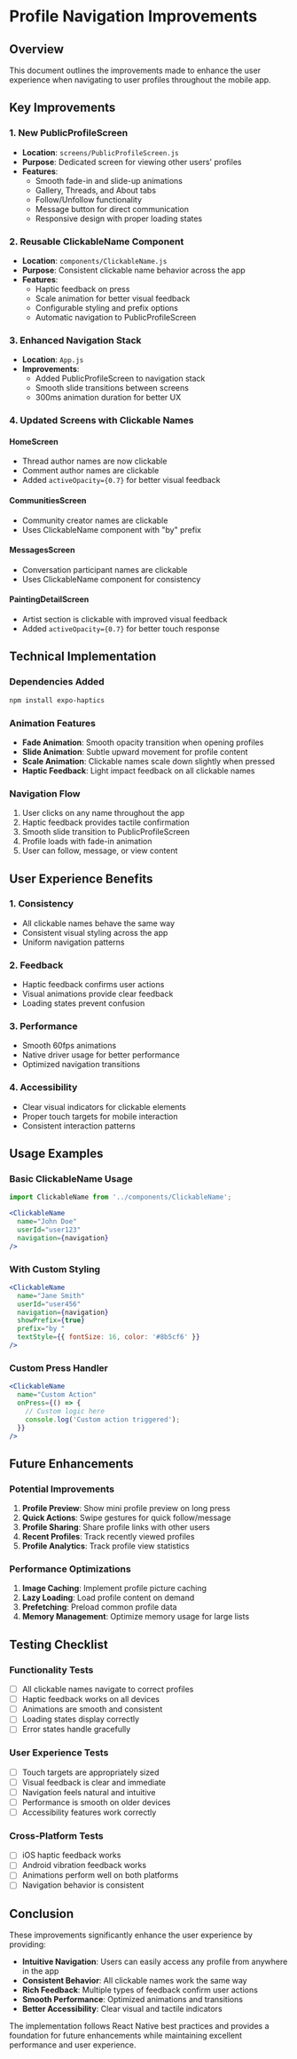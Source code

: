 # Profile Navigation Improvements

## Overview
This document outlines the improvements made to enhance the user experience when navigating to user profiles throughout the mobile app.

## Key Improvements

### 1. New PublicProfileScreen
- **Location**: `screens/PublicProfileScreen.js`
- **Purpose**: Dedicated screen for viewing other users' profiles
- **Features**:
  - Smooth fade-in and slide-up animations
  - Gallery, Threads, and About tabs
  - Follow/Unfollow functionality
  - Message button for direct communication
  - Responsive design with proper loading states

### 2. Reusable ClickableName Component
- **Location**: `components/ClickableName.js`
- **Purpose**: Consistent clickable name behavior across the app
- **Features**:
  - Haptic feedback on press
  - Scale animation for better visual feedback
  - Configurable styling and prefix options
  - Automatic navigation to PublicProfileScreen

### 3. Enhanced Navigation Stack
- **Location**: `App.js`
- **Improvements**:
  - Added PublicProfileScreen to navigation stack
  - Smooth slide transitions between screens
  - 300ms animation duration for better UX

### 4. Updated Screens with Clickable Names

#### HomeScreen
- Thread author names are now clickable
- Comment author names are clickable
- Added `activeOpacity={0.7}` for better visual feedback

#### CommunitiesScreen
- Community creator names are clickable
- Uses ClickableName component with "by" prefix

#### MessagesScreen
- Conversation participant names are clickable
- Uses ClickableName component for consistency

#### PaintingDetailScreen
- Artist section is clickable with improved visual feedback
- Added `activeOpacity={0.7}` for better touch response

## Technical Implementation

### Dependencies Added
```bash
npm install expo-haptics
```

### Animation Features
- **Fade Animation**: Smooth opacity transition when opening profiles
- **Slide Animation**: Subtle upward movement for profile content
- **Scale Animation**: Clickable names scale down slightly when pressed
- **Haptic Feedback**: Light impact feedback on all clickable names

### Navigation Flow
1. User clicks on any name throughout the app
2. Haptic feedback provides tactile confirmation
3. Smooth slide transition to PublicProfileScreen
4. Profile loads with fade-in animation
5. User can follow, message, or view content

## User Experience Benefits

### 1. Consistency
- All clickable names behave the same way
- Consistent visual styling across the app
- Uniform navigation patterns

### 2. Feedback
- Haptic feedback confirms user actions
- Visual animations provide clear feedback
- Loading states prevent confusion

### 3. Performance
- Smooth 60fps animations
- Native driver usage for better performance
- Optimized navigation transitions

### 4. Accessibility
- Clear visual indicators for clickable elements
- Proper touch targets for mobile interaction
- Consistent interaction patterns

## Usage Examples

### Basic ClickableName Usage
```jsx
import ClickableName from '../components/ClickableName';

<ClickableName
  name="John Doe"
  userId="user123"
  navigation={navigation}
/>
```

### With Custom Styling
```jsx
<ClickableName
  name="Jane Smith"
  userId="user456"
  navigation={navigation}
  showPrefix={true}
  prefix="by "
  textStyle={{ fontSize: 16, color: '#8b5cf6' }}
/>
```

### Custom Press Handler
```jsx
<ClickableName
  name="Custom Action"
  onPress={() => {
    // Custom logic here
    console.log('Custom action triggered');
  }}
/>
```

## Future Enhancements

### Potential Improvements
1. **Profile Preview**: Show mini profile preview on long press
2. **Quick Actions**: Swipe gestures for quick follow/message
3. **Profile Sharing**: Share profile links with other users
4. **Recent Profiles**: Track recently viewed profiles
5. **Profile Analytics**: Track profile view statistics

### Performance Optimizations
1. **Image Caching**: Implement profile picture caching
2. **Lazy Loading**: Load profile content on demand
3. **Prefetching**: Preload common profile data
4. **Memory Management**: Optimize memory usage for large lists

## Testing Checklist

### Functionality Tests
- [ ] All clickable names navigate to correct profiles
- [ ] Haptic feedback works on all devices
- [ ] Animations are smooth and consistent
- [ ] Loading states display correctly
- [ ] Error states handle gracefully

### User Experience Tests
- [ ] Touch targets are appropriately sized
- [ ] Visual feedback is clear and immediate
- [ ] Navigation feels natural and intuitive
- [ ] Performance is smooth on older devices
- [ ] Accessibility features work correctly

### Cross-Platform Tests
- [ ] iOS haptic feedback works
- [ ] Android vibration feedback works
- [ ] Animations perform well on both platforms
- [ ] Navigation behavior is consistent

## Conclusion

These improvements significantly enhance the user experience by providing:
- **Intuitive Navigation**: Users can easily access any profile from anywhere in the app
- **Consistent Behavior**: All clickable names work the same way
- **Rich Feedback**: Multiple types of feedback confirm user actions
- **Smooth Performance**: Optimized animations and transitions
- **Better Accessibility**: Clear visual and tactile indicators

The implementation follows React Native best practices and provides a foundation for future enhancements while maintaining excellent performance and user experience. 
